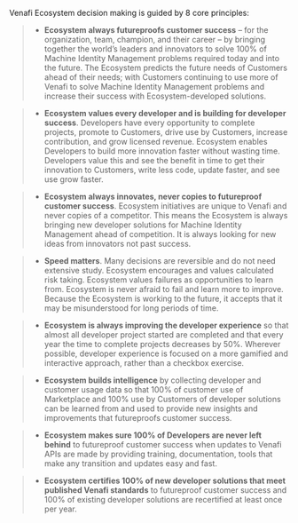 Venafi Ecosystem decision making is guided by 8 core principles:

> * **Ecosystem always futureproofs customer success** – for the organization, team, champion, and their career – by bringing together the world’s leaders and innovators to solve 100% of Machine Identity Management problems required today and into the future. The Ecosystem predicts the future needs of Customers ahead of their needs; with Customers continuing to use more of Venafi to solve Machine Identity Management problems and increase their success with Ecosystem-developed solutions. 

> * **Ecosystem values every developer and is building for developer success**. Developers have every opportunity to complete projects, promote to Customers, drive use by Customers, increase contribution, and grow licensed revenue. Ecosystem enables Developers to build more innovation faster without wasting time. Developers value this and see the benefit in time to get their innovation to Customers, write less code, update faster, and see use grow faster.

> * **Ecosystem always innovates, never copies to futureproof customer success**. Ecosystem initiatives are unique to Venafi and never copies of a competitor. This means the Ecosystem is always bringing new developer solutions for Machine Identity Management ahead of competition. It is always looking for new ideas from innovators not past success. 

> * **Speed matters**. Many decisions are reversible and do not need extensive study. Ecosystem encourages and values calculated risk taking. Ecosystem values failures as opportunities to learn from. Ecosystem is never afraid to fail and learn more to improve. Because the Ecosystem is working to the future, it accepts that it may be misunderstood for long periods of time.

> * **Ecosystem is always improving the developer experience** so that almost all developer project started are completed and that every year the time to complete projects decreases by 50%. Wherever possible, developer experience is focused on a more gamified and interactive approach, rather than a checkbox exercise.

> * **Ecosystem builds intelligence** by collecting developer and customer usage data so that 100% of customer use of Marketplace and 100% use by Customers of developer solutions can be learned from and used to provide new insights and improvements that futureproofs customer success. 

> * **Ecosystem makes sure 100% of Developers are never left behind** to futureproof customer success when updates to Venafi APIs are made by providing training, documentation, tools that make any transition and updates easy and fast. 

> * **Ecosystem certifies 100% of new developer solutions that meet published Venafi standards** to futureproof customer success and 100% of existing developer solutions are recertified at least once per year.